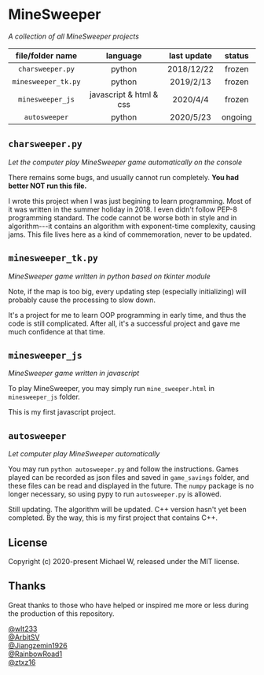 # MineSweeper

*A collection of all MineSweeper projects*

| file/folder name    | language                | last update | status  |
| :-----------------: | :---------------------: | :---------: | :-----: |
| `charsweeper.py`    | python                  | 2018/12/22  | frozen  |
| `minesweeper_tk.py` | python                  | 2019/2/13   | frozen  |
| `minesweeper_js`    | javascript & html & css | 2020/4/4    | frozen  |
| `autosweeper`       | python                  | 2020/5/23   | ongoing |

## `charsweeper.py`

*Let the computer play MineSweeper game automatically on the console*

There remains some bugs, and usually cannot run completely. **You had better NOT run this file.**

I wrote this project when I was just begining to learn programming. Most of it was written in the summer holiday in 2018. I even didn't follow PEP-8 programming standard. The code cannot be worse both in style and in algorithm---it contains an algorithm with exponent-time complexity, causing jams. This file lives here as a kind of commemoration, never to be updated.

## `minesweeper_tk.py`

*MineSweeper game written in python based on tkinter module*

Note, if the map is too big, every updating step (especially initializing) will probably cause the processing to slow down.

It's a project for me to learn OOP programming in early time, and thus the code is still complicated. After all, it's a successful project and gave me much confidence at that time.

## `minesweeper_js`

*MineSweeper game written in javascript*

To play MineSweeper, you may simply run `mine_sweeper.html` in `minesweeper_js` folder.

This is my first javascript project.

## `autosweeper`

*Let computer play MineSweeper automatically*

You may run `python autosweeper.py` and follow the instructions. Games played can be recorded as json files and saved in `game_savings` folder, and these files can be read and displayed in the future. The `numpy` package is no longer necessary, so using pypy to run `autosweeper.py` is allowed.

Still updating. The algorithm will be updated. C++ version hasn't yet been completed. By the way, this is my first project that contains C++.

## License

Copyright (c) 2020-present Michael W, released under the MIT license.

## Thanks

Great thanks to those who have helped or inspired me more or less during the production of this repository.

[@wlt233](https://github.com/wlt233)  
[@ArbitSV](https://github.com/ArbitSV)  
[@Jiangzemin1926](https://github.com/Jiangzemin1926/Minesweeper)  
[@RainbowRoad1](https://github.com/RainbowRoad1/Cgame)  
[@ztxz16](https://github.com/ztxz16/Mine)

